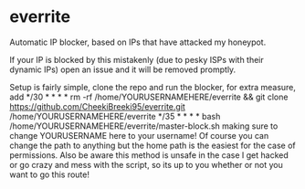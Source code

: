 # everrite
Automatic IP blocker, based on IPs that have attacked my honeypot.

If your IP is blocked by this mistakenly (due to pesky ISPs with their dynamic IPs) open an issue and it will be removed promptly.

Setup is fairly simple, clone the repo and run the blocker, for extra measure, add
*/30 * * * * rm -rf /home/YOURUSERNAMEHERE/everrite && git clone https://github.com/CheekiBreeki95/everrite.git /home/YOURUSERNAMEHERE/everrite
*/35 * * * * bash /home/YOURUSERNAMEHERE/everrite/master-block.sh
making sure to change YOURUSERNAME here to your username! Of course you can change the path to anything but the home path is the easiest for the case of permissions. Also be aware this method is unsafe in the case I get hacked or go crazy and mess with the script, so its up to you whether or not you want to go this route!
